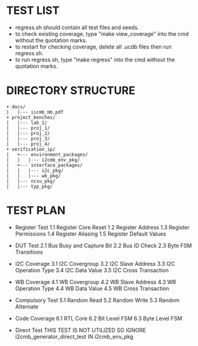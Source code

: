 # TEST LIST
- regress.sh should contain all test files and seeds.
- to check existing coverage, type "make view_coverage" into the cmd without the quotation marks.
- to restart for checking coverage, delete all .ucdb files then run regress.sh.
- to run regress.sh, type "make regress" into the cmd without the quotation marks.

# DIRECTORY STRUCTURE

```
+ docs/
|   |--- iicmb_mb.pdf
+ project_benches/
|   |--- lab_1/
|   |--- proj_1/
|   |--- proj_2/
|   |--- proj_3/
|   |--- proj_4/
+ verification_ip/
|   +--- environment_packages/
|   |   |--- i2cmb_env_pkg/
|   +--- interface_packages/
|   |   |--- i2c_pkg/
|   |   |--- wb_pkg/
|   |--- ncsu_pkg/
|   |--- typ_pkg/
```

# TEST PLAN 
- Register Test
	1.1 Register Core Reset
	1.2 Register Address
	1.3 Register Permissions
	1.4 Register Aliasing
	1.5 Register Default Values

- DUT Test
	2.1 Bus Busy and Capture Bit
	2.2 Bus ID Check
	2.3 Byte FSM Transitions

- I2C Coverage
	3.1 I2C Covergroup
	3.2 I2C Slave Address
	3.3 I2C Operation Type
	3.4 I2C Data Value
	3.5 I2C Cross Transaction

- WB Coverage
	4.1 WB Covergroup
	4.2 WB Slave Address
	4.3 WB Operation Type
	4.4 WB Data Value
	4.5 WB Cross Transaction
 
- Compulsory Test
	5.1 Random Read
	5.2 Random Write
	5.3 Random Alternate

- Code Coverage
	6.1 RTL Core
	6.2 Bit Level FSM
	6.3 Byte Level FSM

- Direct Test
	THIS TEST IS NOT UTILIZED SO IGNORE i2cmb_generator_direct_test IN i2cmb_env_pkg
